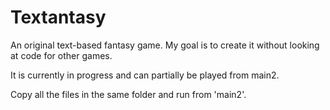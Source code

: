 # Textantasy
An original text-based fantasy game. My goal is to create it without looking at code for other games.

It is currently in progress and can partially be played from main2.

Copy all the files in the same folder and run from 'main2'.
